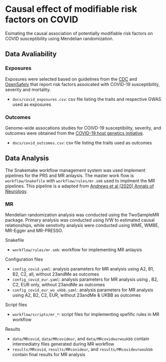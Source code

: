 # Causal effect of modifiable risk factors on COVID
Esimating the causal association of  potentially modifiable risk factors on COVID susceptibility using Mendelian randomization.

## Data Avaliability
### Exposures
Exposures were selected based on guidelines from the [CDC](https://www.cdc.gov/coronavirus/2019-ncov/need-extra-precautions/people-with-medical-conditions.html) and [OpenSafely](https://www.nature.com/articles/s41586-020-2521-4) that report risk factors assoicated with COVID-19 susceptibility, severity and mortality.

* `docs/covid_exposures.csv`: csv file listing the traits and respective GWAS used as exposures

### Outcomes
Genome-wide assocations studies for COIVD-19 susceptibility, severity, and outcomes were obtained from the [COVID-19 host genetics initiative](https://5f91b3fda119c20007acd6e6--condescending-perlman-ec107b.netlify.app/).

* `docs/covid_outcomes.csv`: csv file listing the traits used as outcomes

## Data Analysis
The Snakemake workflow management system was used implement pipelines for the PRS and MR anlaysis. The master work flow is `workflow/Snakefile` with `workflow/rules/mr.smk` used to implment the MR pipelines. This pipeline is a adapted from [Andrews et al (2020) Annals of Neurology](https://dx.doi.org/10.1002/ana.25918).

### MR

Mendelian randomization analysis was conducted using the TwoSampleMR package. Primary analysis was conducted using IVW to estimated causal relationships, while senstivity analysis were conducted using WME, WMBE, MR-Egger and MR-PRESSO.

Snakefile

* `workflow/rules/mr.smk`: workflow for implementing MR anlaysis

Configuration files

* `config_covid.yaml`: analysis parameters for MR analysis using A2, B1, B2, C2, all, without 23andMe as outcomes
* `config_covid_eur.yaml`: analysis parameters for MR analysis using , B2, C2, EUR only, without 23andMe as outcomes
* `config_covid_eur_wo_ukbb.yaml`: analysis parameters for MR analysis using A2, B2, C2, EUR, without 23andMe & UKBB as outcomes

Script files

* `workflow/scripts/mr_*`: script files for implementing spefific rules in MR workflow

Results

* `data/MRcovid`, `data/MRcovideur`, and `data/MRcovideurwoukbb` contain intermediatry files generated during MR workflow
* `results/MRcovid`, `results/MRcovideur`, and `results/MRcovideurwoukbb` contain final results for MR analysis
